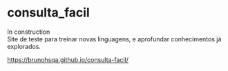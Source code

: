 # consulta_facil
In construction <br>
Site de teste para treinar novas linguagens, e aprofundar conhecimentos já explorados.


https://brunohsqa.github.io/consulta-facil/
